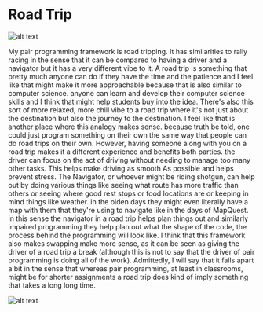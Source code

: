 # Road Trip
![alt text](https://hips.hearstapps.com/hmg-prod/images/roadtrip-1583526313.jpg?crop=0.669xw:1.00xh;0.107xw,0&resize=1200:*)

My pair programming framework is road tripping. It has similarities to rally racing in the sense that it can be compared to having a driver and a navigator but it has a very different vibe to it. A  road trip is something that pretty much anyone can do if they have the time and the patience and I feel like that might make it more approachable because that is also similar to computer science.  anyone can learn and develop their  computer science skills and I think that might help students buy into the idea. There's also this sort of more relaxed, more chill vibe to a road trip where it's not just about the destination but also the journey to the destination. I feel like that is another  place where this analogy makes sense. because truth be told, one could just program something on their own the same way that people can do road trips on their own. However, having someone along with you on a road trip makes it a different experience and benefits both parties. the driver can focus on the act of driving without needing to manage too many other tasks. This helps make driving as smooth As possible and helps prevent stress. The Navigator, or whoever might be riding shotgun,  can help out by doing various things like seeing what route has more traffic than others or seeing where good rest stops or food locations are or keeping in mind things like weather. in the olden days they might even literally have a map with them that they're using to navigate like in the days of MapQuest. in this sense the navigator in a road trip helps plan things out and similarly impaired programming they help plan out what the shape of the code, the process behind the programming will look like.  I think that this framework also makes swapping make more sense, as it can be seen as giving the driver of a road trip a break (although this is not to say that the driver of pair programming is doing all of the work). Admittedly,  I will say that it falls apart a bit in the sense that whereas pair programming,  at least in classrooms,  might be for shorter assignments a road trip does kind of imply something that takes a long long time.

![alt text](https://digital.library.unt.edu/ark:/67531/metadc980091/m1/1/high_res/)
